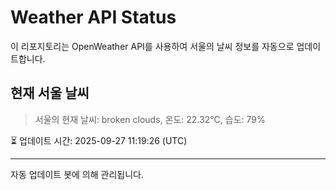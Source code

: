 
# Weather API Status

이 리포지토리는 OpenWeather API를 사용하여 서울의 날씨 정보를 자동으로 업데이트합니다.

## 현재 서울 날씨
> 서울의 현재 날씨: broken clouds, 온도: 22.32°C, 습도: 79%

⏳ 업데이트 시간: 2025-09-27 11:19:26 (UTC)

---
자동 업데이트 봇에 의해 관리됩니다.
